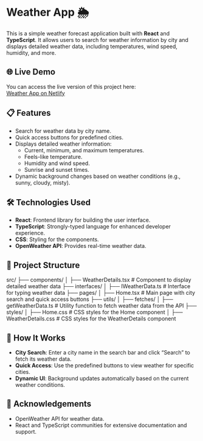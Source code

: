 # Weather App 🌦️

This is a simple weather forecast application built with **React** and **TypeScript**. It allows users to search for weather information by city and displays detailed weather data, including temperatures, wind speed, humidity, and more.

## 🌐 Live Demo

You can access the live version of this project here:  
[Weather App on Netlify](https://kdtweatherapp.netlify.app/)

## 📋 Features

- Search for weather data by city name.
- Quick access buttons for predefined cities.
- Displays detailed weather information:
  - Current, minimum, and maximum temperatures.
  - Feels-like temperature.
  - Humidity and wind speed.
  - Sunrise and sunset times.
- Dynamic background changes based on weather conditions (e.g., sunny, cloudy, misty).

## 🛠️ Technologies Used

- **React**: Frontend library for building the user interface.
- **TypeScript**: Strongly-typed language for enhanced developer experience.
- **CSS**: Styling for the components.
- **OpenWeather API**: Provides real-time weather data.

## 📂 Project Structure

src/
├── components/
│ ├── WeatherDetails.tsx # Component to display detailed weather data
├── interfaces/
│ ├── IWeatherData.ts # Interface for typing weather data
├── pages/
│ ├── Home.tsx # Main page with city search and quick access buttons
├── utils/
│ ├── fetches/
│ ├── getWeatherData.ts # Utility function to fetch weather data from the API
├── styles/
│ ├── Home.css # CSS styles for the Home component
│ ├── WeatherDetails.css # CSS styles for the WeatherDetails component

## 🎨 How It Works

- **City Search**: Enter a city name in the search bar and click “Search” to fetch its weather data.
- **Quick Access**: Use the predefined buttons to view weather for specific cities.
- **Dynamic UI**: Background updates automatically based on the current weather conditions.

## 🌟 Acknowledgements

- OpenWeather API for weather data.
- React and TypeScript communities for extensive documentation and support.
